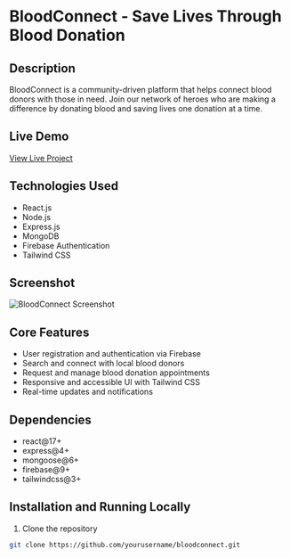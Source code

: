 # BloodConnect - Save Lives Through Blood Donation

## Description  
BloodConnect is a community-driven platform that helps connect blood donors with those in need. Join our network of heroes who are making a difference by donating blood and saving lives one donation at a time.

## Live Demo  
[View Live Project](https://assignment-12-b4719.web.app/) <!-- এখানে প্রকৃত লাইভ লিংক বসাবে -->

## Technologies Used  
- React.js  
- Node.js  
- Express.js  
- MongoDB  
- Firebase Authentication  
- Tailwind CSS  

## Screenshot  
![BloodConnect Screenshot](https://i.ibb.co.com/BMPNmmX/finall-project.jpg)  <!-- এখানে প্রকৃত স্ক্রিনশট লিংক বসাবে -->

## Core Features  
- User registration and authentication via Firebase  
- Search and connect with local blood donors  
- Request and manage blood donation appointments  
- Responsive and accessible UI with Tailwind CSS  
- Real-time updates and notifications  

## Dependencies  
- react@17+  
- express@4+  
- mongoose@6+  
- firebase@9+  
- tailwindcss@3+

## Installation and Running Locally

1. Clone the repository  
```bash
git clone https://github.com/yourusername/bloodconnect.git
